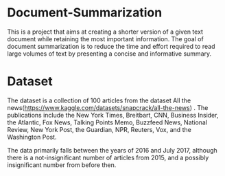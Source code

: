# Document-Summarization
This is a project that aims at creating a shorter version of a given text document while retaining the most important information. The goal of document summarization is to reduce the time and effort required to read large volumes of text by presenting a concise and informative summary.<bt>

# Dataset
The dataset is a collection of 100 articles from the dataset All the news(https://www.kaggle.com/datasets/snapcrack/all-the-news) . The publications include the New York Times, Breitbart, CNN, Business Insider, the Atlantic, Fox News, Talking Points Memo, Buzzfeed News, National Review, New York Post, the Guardian, NPR, Reuters, Vox, and the Washington Post. 

The data primarily falls between the years of 2016 and July 2017, although there is a not-insignificant number of articles from 2015, and a possibly insignificant number from before then.
 
